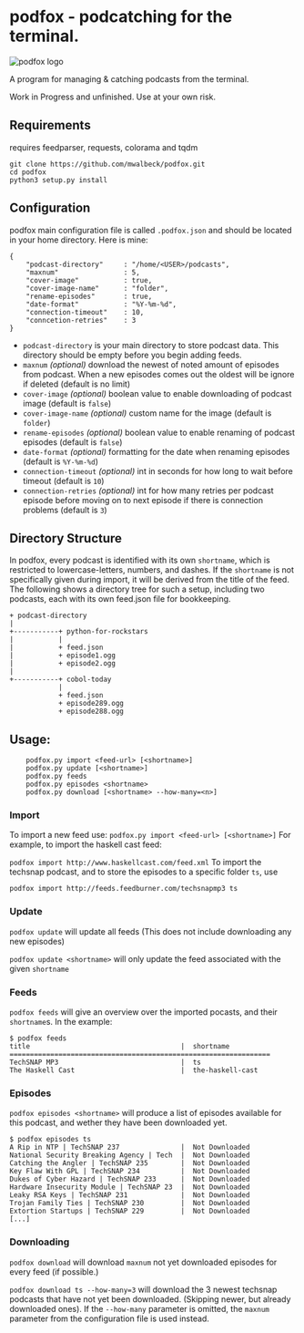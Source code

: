 # podfox - podcatching for the terminal.
![podfox logo](https://raw.githubusercontent.com/brtmr/podfox/62a0a3e745185deee2ee92e1250034d65d863c21/logo/logo.png)


A program for managing & catching podcasts from the terminal. 

Work in Progress and unfinished. Use at your own risk.

## Requirements
requires feedparser, requests, colorama and tqdm

```
git clone https://github.com/mwalbeck/podfox.git
cd podfox
python3 setup.py install
```

## Configuration

podfox main configuration file is called `.podfox.json` and should be located in your home directory.
Here is mine: 
```
{
    "podcast-directory"     : "/home/<USER>/podcasts",
    "maxnum"                : 5,
    "cover-image"           : true,
    "cover-image-name"      : "folder",
    "rename-episodes"       : true,
    "date-format"           : "%Y-%m-%d",
    "connection-timeout"    : 10,
    "conncetion-retries"    : 3
}
```
* `podcast-directory` is your main directory to store podcast data. This directory should be empty before you begin adding feeds.
* `maxnum` *(optional)* download the newest of noted amount of episodes from podcast. When a new episodes comes out the oldest will be ignore if deleted (default is no limit)
* `cover-image` *(optional)* boolean value to enable downloading of podcast image (default is `false`)
* `cover-image-name` *(optional)* custom name for the image (default is `folder`)
* `rename-episodes` *(optional)* boolean value to enable renaming of podcast episodes (default is `false`)
* `date-format` *(optional)* formatting for the date when renaming episodes (default is `%Y-%m-%d`)
* `connection-timeout` *(optional)* int in seconds for how long to wait before timeout (default is `10`)
* `connection-retries` *(optional)* int for how many retries per podcast episode before moving on to next episode if there is connection problems (default is `3`)


## Directory Structure

In podfox, every podcast is identified with its own `shortname`, which is restricted to lowercase-letters, numbers, and dashes. If the `shortname` is not specifically given during import, it will be derived from the title of the feed. The following shows a directory tree for such a setup, including two podcasts, each with its own feed.json file for bookkeeping.
 
```
+ podcast-directory
|              
+-----------+ python-for-rockstars
|           |
|           + feed.json
|           + episode1.ogg
|           + episode2.ogg
|
+-----------+ cobol-today
            |
            + feed.json
            + episode289.ogg
            + episode288.ogg
```
## Usage:
```
    podfox.py import <feed-url> [<shortname>]
    podfox.py update [<shortname>]
    podfox.py feeds
    podfox.py episodes <shortname>
    podfox.py download [<shortname> --how-many=<n>]
```
### Import 

To import a new feed use: 
`podfox.py import <feed-url> [<shortname>]`
For example, to import the haskell cast feed:

`podfox import http://www.haskellcast.com/feed.xml`
To import the techsnap podcast, and to store the episodes to a specific folder `ts`, use 


`podfox import http://feeds.feedburner.com/techsnapmp3 ts`


### Update
`podfox update` will update all feeds (This does not include downloading any new episodes)

`podfox update <shortname>` will only update the feed associated with the given `shortname`

### Feeds 

`podfox feeds` will give an overview over the imported pocasts, and their `shortname`s.
In the example: 
```
$ podfox feeds
title                                     |  shortname           
================================================================
TechSNAP MP3                              |  ts                  
The Haskell Cast                          |  the-haskell-cast    
```

### Episodes

`podfox episodes <shortname>` will produce a list of episodes available for this podcast, and wether they have been downloaded yet.

```
$ podfox episodes ts
A Rip in NTP | TechSNAP 237               |  Not Downloaded      
National Security Breaking Agency | Tech  |  Not Downloaded      
Catching the Angler | TechSNAP 235        |  Not Downloaded      
Key Flaw With GPL | TechSNAP 234          |  Not Downloaded      
Dukes of Cyber Hazard | TechSNAP 233      |  Not Downloaded      
Hardware Insecurity Module | TechSNAP 23  |  Not Downloaded      
Leaky RSA Keys | TechSNAP 231             |  Not Downloaded      
Trojan Family Ties | TechSNAP 230         |  Not Downloaded      
Extortion Startups | TechSNAP 229         |  Not Downloaded      
[...]
```

### Downloading

`podfox download` will download `maxnum` not yet downloaded episodes for every feed (if possible.)

`podfox download ts --how-many=3` will download the 3 newest techsnap podcasts that have not yet been downloaded. (Skipping newer, but already downloaded ones). If the `--how-many` parameter is omitted, the `maxnum` parameter from the configuration file is used instead.

